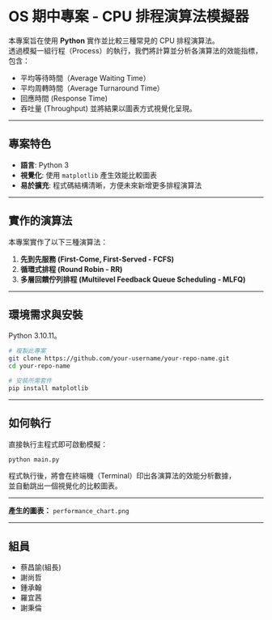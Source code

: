 # OS 期中專案 - CPU 排程演算法模擬器

本專案旨在使用 **Python** 實作並比較三種常見的 CPU 排程演算法。  
透過模擬一組行程（Process）的執行，我們將計算並分析各演算法的效能指標，包含：  
- 平均等待時間（Average Waiting Time）  
- 平均周轉時間（Average Turnaround Time）
- 回應時間 (Response Time)
- 吞吐量 (Throughput)
並將結果以圖表方式視覺化呈現。

---

## 專案特色

- **語言**: Python 3  
- **視覺化**: 使用 `matplotlib` 產生效能比較圖表  
- **易於擴充**: 程式碼結構清晰，方便未來新增更多排程演算法  

---

## 實作的演算法

本專案實作了以下三種演算法：

1. **先到先服務 (First-Come, First-Served - FCFS)**
3. **循環式排程 (Round Robin - RR)**
4. **多層回饋佇列排程 (Multilevel Feedback Queue Scheduling - MLFQ)**
---

## 環境需求與安裝

Python 3.10.11。

```bash
# 複製此專案
git clone https://github.com/your-username/your-repo-name.git
cd your-repo-name

# 安裝所需套件
pip install matplotlib
```

---

## 如何執行

直接執行主程式即可啟動模擬：

```bash
python main.py
```

程式執行後，將會在終端機（Terminal）印出各演算法的效能分析數據，  
並自動跳出一個視覺化的比較圖表。

---


**產生的圖表：**
`performance_chart.png`

---

## 組員

- 蔡昌諭(組長)
- 謝尚哲
- 鍾承翰
- 羅宜茜
- 謝秉倫